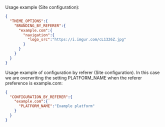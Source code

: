 
Usage example (Site configuration):

```json
{
  "THEME_OPTIONS":{
    "BRANDING_BY_REFERER":{
      "example.com":{
        "navigation":{
          "logo_src":"https://i.imgur.com/cL1326Z.jpg"
        }
      }
    }
  }
}
```

Usage example of configuration by referer (Site configuration). In this case we are overwriting the setting PLATFORM_NAME when the referer preference is example.com:

```json
{
  "CONFIGURATION_BY_REFERER":{
    "example.com":{
      "PLATFORM_NAME":"Example platform"
    }
  }
}
```